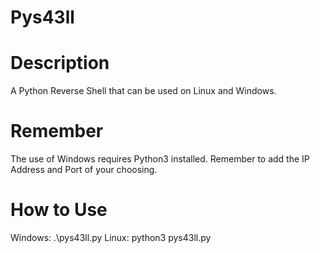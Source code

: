 # Pys43ll


# Description

A Python Reverse Shell that can be used on Linux and Windows.

# Remember

The use of Windows requires Python3 installed. Remember to add the IP Address and Port of your choosing.

# How to Use

Windows: .\pys43ll.py
Linux: python3 pys43ll.py
